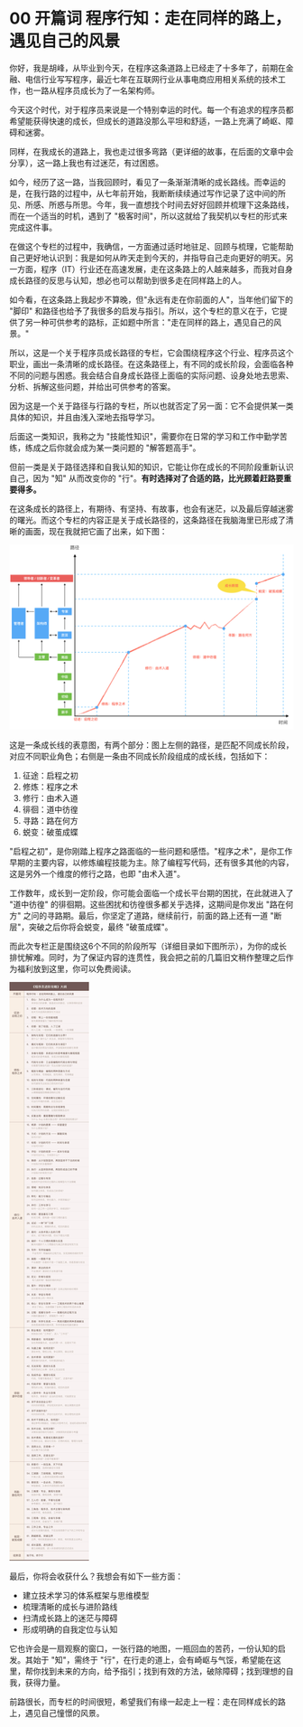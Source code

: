 # 00 开篇词 程序行知：走在同样的路上，遇见自己的风景

你好，我是胡峰，从毕业到今天，在程序这条道路上已经走了十多年了，前期在金融、电信行业写写程序，最近七年在互联网行业从事电商应用相关系统的技术工作，也一路从程序员成长为了一名架构师。

今天这个时代，对于程序员来说是一个特别幸运的时代。每一个有追求的程序员都希望能获得快速的成长，但成长的道路没那么平坦和舒适，一路上充满了崎岖、障碍和迷雾。

同样，在我成长的道路上，我也走过很多弯路（更详细的故事，在后面的文章中会分享），这一路上我也有过迷茫，有过困惑。

如今，经历了这一路，当我回顾时，看见了一条渐渐清晰的成长路线。而幸运的是，在我行路的过程中，从七年前开始，我断断续续通过写作记录了这中间的所见、所感、所惑与所思。今年，我一直想找个时间去好好回顾并梳理下这条路线，而在一个适当的时机，遇到了
"极客时间"，所以这就给了我契机以专栏的形式来完成这件事。

在做这个专栏的过程中，我确信，一方面通过适时地驻足、回顾与梳理，它能帮助自己更好地认识到：我是如何从昨天走到今天的，并指导自己走向更好的明天。另一方面，程序（IT）行业还在高速发展，走在这条路上的人越来越多，而我对自身成长路径的反思与认知，想必也可以帮助到很多走在同样路上的人。

如今看，在这条路上我起步不算晚，但"永远有走在你前面的人"，当年他们留下的
"脚印"
和路径也给予了我很多的启发与指引。所以，这个专栏的意义在于，它提供了另一种可供参考的路标，正如题中所言："走在同样的路上，遇见自己的风景。"

所以，这是一个关于程序员成长路径的专栏，它会围绕程序这个行业、程序员这个职业，画出一条清晰的成长路径。在这条路径上，有不同的成长阶段，会面临各种不同的问题与困惑。我会结合自身成长路径上面临的实际问题、设身处地去思索、分析、拆解这些问题，并给出可供参考的答案。

因为这是一个关于路径与行路的专栏，所以也就否定了另一面：它不会提供某一类具体的知识，并且由浅入深地去指导学习。

后面这一类知识，我称之为
"技能性知识"，需要你在日常的学习和工作中勤学苦练，练成之后你就会成为某一类问题的
"解答题高手"。

但前一类是关于路径选择和自我认知的知识，它能让你在成长的不同阶段重新认识自己，因为
"知" 从而改变你的
"行"。**有时选择对了合适的路，比光顾着赶路要重要得多。**

在这条成长的路径上，有期待、有坚持、有故事，也会有迷茫，以及最后穿越迷雾的曙光。而这个专栏的内容正是关于成长路径的，这条路径在我脑海里已形成了清晰的画面，现在我就把它画了出来，如下图：

![](assets/9f6dac8543c245dfb585aa83599936ac.png)

这是一条成长线的表意图，有两个部分：图上左侧的路径，是匹配不同成长阶段，对应不同职业角色；右侧是一条由不同成长阶段组成的成长线，包括如下：

1.  征途：启程之初
2.  修炼：程序之术
3.  修行：由术入道
4.  徘徊：道中彷徨
5.  寻路：路在何方
6.  蜕变：破茧成蝶

"启程之初"，是你刚踏上程序之路面临的一些问题和感悟。"程序之术"，是你工作早期的主要内容，以修炼编程技能为主。除了编程写代码，还有很多其他的内容，这是另外一个维度的修行之路，也即
"由术入道"。

工作数年，成长到一定阶段，你可能会面临一个成长平台期的困扰，在此就进入了
"道中彷徨" 的徘徊期。这些困扰和彷徨很多都关乎选择，这期间是你发出
"路在何方"
之问的寻路期。最后，你坚定了道路，继续前行，前面的路上还有一道
"断层"，突破之后你将会蜕变，最终 "破茧成蝶"。

而此次专栏正是围绕这6个不同的阶段所写（详细目录如下图所示），为你的成长排忧解难。同时，为了保证内容的连贯性，我会把之前的几篇旧文稍作整理之后作为福利放到这里，你可以免费阅读。

![](assets/6ad07ebe5c023b86517653f7d056e1cf.jpg)

最后，你将会收获什么？我想会有如下一些方面：

-   建立技术学习的体系框架与思维模型
-   梳理清晰的成长与进阶路线
-   扫清成长路上的迷茫与障碍
-   形成明确的自我定位与认知

它也许会是一扇观察的窗口，一张行路的地图，一瓶回血的苦药，一份认知的启发。其始于
"知"，需终于
"行"，在行走的道上，会有崎岖与气馁，希望能在这里，帮你找到未来的方向，给予指引；找到有效的方法，破除障碍；找到理想的自我，获得力量。

前路很长，而专栏的时间很短，希望我们有缘一起走上一程：走在同样成长的路上，遇见自己憧憬的风景。
